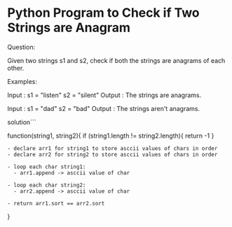 # Python Program to Check if Two Strings are Anagram

Question:

Given two strings s1 and s2, check if both the strings are anagrams of each other.

Examples: 

Input : s1 = "listen"
        s2 = "silent"
Output : The strings are anagrams.


Input : s1 = "dad"
        s2 = "bad"
Output : The strings aren't anagrams.


solution```

function(string1, string2){
    if (string1.length != string2.length){
        return -1
    }

    - declare arr1 for string1 to store asccii values of chars in order
    - declare arr2 for string2 to store asccii values of chars in order

    - loop each char string1:
      - arr1.append -> asccii value of char
    
    - loop each char string2:
      - arr2.append -> asccii value of char

    - return arr1.sort == arr2.sort
    

}

```